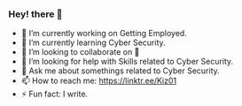 ### Hey! there 👋

- 🔭 I’m currently working on Getting Employed.
- 🌱 I’m currently learning Cyber Security.
- 👯 I’m looking to collaborate on 🤔
- 🤔 I’m looking for help with Skills related to Cyber Security.
- 💬 Ask me about somethings related to Cyber Security. 
- 📫 How to reach me: https://linktr.ee/Kiz01
- ⚡ Fun fact: I write.
